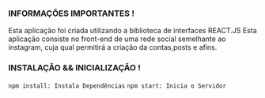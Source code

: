 ### INFORMAÇÕES IMPORTANTES !

Esta aplicação foi criada utilizando a biblioteca de interfaces REACT.JS
Esta aplicação consiste no front-end de uma rede social semelhante ao instagram, 
cuja qual permitirá a criação da contas,posts e afins.

### INSTALAÇÃO && INICIALIZAÇÃO !

`npm install: Instala Dependências`
`npm start: Inicia o Servidor`